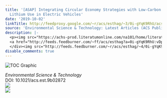 ```yaml
---
title: '[ASAP] Integrating Circular Economy Strategies with Low-Carbon Scenarios:
  Lithium Use in Electric Vehicles'
date: '2019-10-02'
linkTitle: http://feedproxy.google.com/~r/acs/esthag/~3/0i-gYqK9RhU/acs.est.9b02872
source: 'Environmental Science & Technology: Latest Articles (ACS Publications)'
description: |-
  <p><img src="https://achs-prod.literatumonline.com/na101/home/literatum/publisher/achs/journals/content/esthag/0/esthag.ahead-of-print/acs.est.9b02872/20191002/images/medium/es9b02872_0006.gif" alt="TOC Graphic"/></p><div><cite>Environmental Science & Technology</cite></div><div>DOI: 10.1021/acs.est.9b02872</div><div class="feedflare">
  <a href="http://feeds.feedburner.com/~ff/acs/esthag?a=0i-gYqK9RhU:vDpL7o7Bd5M:yIl2AUoC8zA"><img src="http://feeds.feedburner.com/~ff/acs/esthag?d=yIl2AUoC8zA" border="0"></img></a>
  </div><img src="http://feeds.feedburner.com/~r/acs/esthag/~4/0i-gYqK9RhU" ...
disable_comments: true
---
```

<p><img src="https://achs-prod.literatumonline.com/na101/home/literatum/publisher/achs/journals/content/esthag/0/esthag.ahead-of-print/acs.est.9b02872/20191002/images/medium/es9b02872_0006.gif" alt="TOC Graphic"/></p><div><cite>Environmental Science & Technology</cite></div><div>DOI: 10.1021/acs.est.9b02872</div><div class="feedflare">
<a href="http://feeds.feedburner.com/~ff/acs/esthag?a=0i-gYqK9RhU:vDpL7o7Bd5M:yIl2AUoC8zA"><img src="http://feeds.feedburner.com/~ff/acs/esthag?d=yIl2AUoC8zA" border="0"></img></a>
</div><img src="http://feeds.feedburner.com/~r/acs/esthag/~4/0i-gYqK9RhU" ...